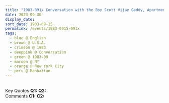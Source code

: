 ```yaml
---
title: "1983-091x Conversation with the Boy Scott Vijay Gaddy, Apartment of Judy Gaddy, 215, West 92nd Street, Manhattan, New York City, NY, U.S.A. (year not sure)"
date: 2023-09-30
display_date: 
sort_date: 1983-09-15
permalink: /events/1983-0915-091x
tags:
  - blue @ English
  - brown @ U.S.A.
  - crimson @ 1983
  - deeppink @ Conversation
  - green @ 1983-09
  - maroon @ NY
  - orange @ New York City
  - peru @ Manhattan
---
```


<br>

<wave-list>
  <list-title color="DarkSeaGreen" width="55">Key Quotes</list-title>
  <list-item color="BlanchedAlmond" width="280"><b>Q1:</b> <i></i></list-item>
  <list-item color="Lavender" width="280"><b>Q2:</b> <i></i></list-item>
</wave-list>

<br>

<wave-list>
  <list-title color="DarkSeaGreen" width="55">Comments</list-title>
  <list-item color="BlanchedAlmond" width="280"><b>C1:</b> <i></i></list-item>
  <list-item color="Lavender" width="280"><b>C2:</b> <i></i></list-item>
</wave-list>